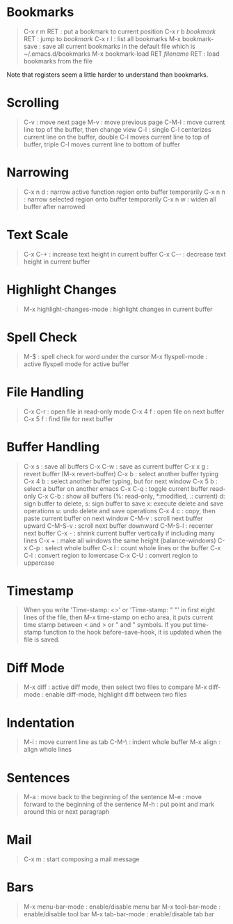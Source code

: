 Bookmarks
=========
> C-x r m RET : put a bookmark to current position
> C-x r b _bookmark_ RET : jump to _bookmark_
> C-x r l : list all bookmarks
> M-x bookmark-save : save all current bookmarks in the default file
                      which is ~/.emacs.d/bookmarks
> M-x bookmark-load RET _filename_ RET : load bookmarks from the file

Note that registers seem a little harder to understand than bookmarks.

Scrolling
=========
> C-v   : move next page
> M-v   : move previous page
> C-M-l : move current line top of the buffer, then change view
> C-l   : single C-l centerizes current line on the buffer, double C-l
          moves current line to top of buffer, triple C-l moves current
	  line to bottom of buffer

Narrowing
=========
> C-x n d : narrow active function region onto buffer temporarily
> C-x n n : narrow selected region onto buffer temporarily
> C-x n w : widen all buffer after narrowed

Text Scale
==========
> C-x C-+ : increase text height in current buffer
> C-x C-- : decrease text height in current buffer

Highlight Changes
=================
> M-x highlight-changes-mode : highlight changes in current buffer

Spell Check
===========
> M-$ : spell check for word under the cursor
> M-x flyspell-mode : active flyspell mode for active buffer

File Handling
=============
> C-x C-r : open file in read-only mode
> C-x 4 f : open file on next buffer
> C-x 5 f : find file for next buffer

Buffer Handling
===============
> C-x s   : save all buffers
> C-x C-w : save as current buffer
> C-x x g : revert buffer (M-x revert-buffer)
> C-x b   : select another buffer typing
> C-x 4 b : select another buffer typing, but for next window
> C-x 5 b : select a buffer on another emacs
> C-x C-q : toggle current buffer read-only
> C-x C-b : show all buffers (%: read-only, *:modified, .: current)
             d: sign buffer to delete,
	     s: sign buffer to save
	     x: execute delete and save operations
	     u: undo delete and save operations
> C-x 4 c : copy, then paste current buffer on next window
> C-M-v   : scroll next buffer upward
> C-M-S-v : scroll next buffer downward
> C-M-S-l : recenter next buffer
> C-x -   : shrink current buffer vertically if including many lines
> C-x +   : make all windows the same height (balance-windows)
> C-x C-p : select whole buffer
> C-x l   : count whole lines or the buffer
> C-x C-l : convert region to lowercase
> C-x C-U : convert region to uppercase

Timestamp
=========
> When you write 'Time-stamp: <>' or 'Time-stamp: " "' in first eight
  lines of the file, then M-x time-stamp on echo area, it puts current
  time stamp between < and > or " and " symbols. If you put time-stamp
  function to the hook before-save-hook, it is updated when the file
  is saved.

Diff Mode
=========
> M-x diff      : active diff mode, then select two files to compare
> M-x diff-mode : enable diff-mode, highlight diff between two files

Indentation
===========
> M-i   : move current line as tab
> C-M-\ : indent whole buffer
> M-x align : align whole lines

Sentences
=========
> M-a : move back to the beginning of the sentence
> M-e : move forward to the beginning of the sentence
> M-h : put point and mark around this or next paragraph

Mail
====
> C-x m : start composing a mail message

Bars
====
> M-x menu-bar-mode : enable/disable menu bar
> M-x tool-bar-mode : enable/disable tool bar
> M-x tab-bar-mode  : enable/disable tab bar